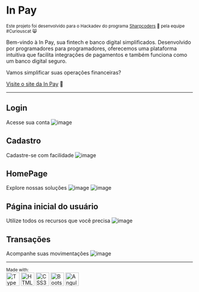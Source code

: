 # In Pay 
<sub>Este projeto foi desenvolvido para o Hackadev do programa [Sharpcoders](https://imatech.io/programas/sharp-coders) 🚀 pela equipe #Curiouscat 😸</sub>


Bem-vindo à In Pay, sua fintech e banco digital simplificados. Desenvolvido por programadores para programadores, oferecemos uma plataforma intuitiva que facilita integrações de pagamentos e também funciona como um banco digital seguro.

Vamos simplificar suas operações financeiras?

[Visite o site da In Pay](https://www.inpay.com) 💎

-------------------------

## Login
Acesse sua conta 
![image](https://github.com/Mitisuaki/InPay--CuriousCat/assets/62152558/042093f3-21a7-450e-b098-4dbe3aa9f724)

## Cadastro
Cadastre-se com facilidade
![image](https://github.com/Mitisuaki/InPay--CuriousCat/assets/62152558/9e66cd3a-bbf6-460b-9cf6-14dff0b03472)


## HomePage
Explore nossas soluções
![image](https://github.com/Mitisuaki/InPay--CuriousCat/assets/62152558/054d4df1-0b2e-4880-a0a1-73e50d36a4ad)
![image](https://github.com/Mitisuaki/InPay--CuriousCat/assets/62152558/9053ed42-49c1-43c5-b730-f9e233a49417)



## Página inicial do usuário
Utilize todos os recursos que você precisa
![image](https://github.com/Mitisuaki/InPay--CuriousCat/assets/62152558/c542b7b8-abde-4f29-80e6-34a5510f08fe)

## Transações
Acompanhe suas movimentações
![image](https://github.com/Mitisuaki/InPay--CuriousCat/assets/62152558/9102cfae-bd81-47b4-916f-f4bd63547570)

________________________________________

<sup>Made with:</sup>
<br>
<a href="https://www.typescriptlang.org/" target="_blank" rel="noreferrer"><img src="https://raw.githubusercontent.com/danielcranney/readme-generator/main/public/icons/skills/typescript-colored.svg" width="36" height="36" alt="TypeScript" /></a>
<a href="https://developer.mozilla.org/en-US/docs/Glossary/HTML5" target="_blank" rel="noreferrer"><img src="https://raw.githubusercontent.com/danielcranney/readme-generator/main/public/icons/skills/html5-colored.svg" width="36" height="36" alt="HTML5" /></a>
<a href="https://www.w3.org/TR/CSS/#css" target="_blank" rel="noreferrer"><img src="https://raw.githubusercontent.com/danielcranney/readme-generator/main/public/icons/skills/css3-colored.svg" width="36" height="36" alt="CSS3" /></a>
<a href="https://getbootstrap.com/" target="_blank" rel="noreferrer"><img src="https://raw.githubusercontent.com/danielcranney/readme-generator/main/public/icons/skills/bootstrap-colored.svg" width="36" height="36" alt="Bootstrap" /></a>
<a href="https://angular.io/" target="_blank" rel="noreferrer"><img src="https://raw.githubusercontent.com/danielcranney/readme-generator/main/public/icons/skills/angularjs-colored.svg" width="36" height="36" alt="Angular" /></a>
